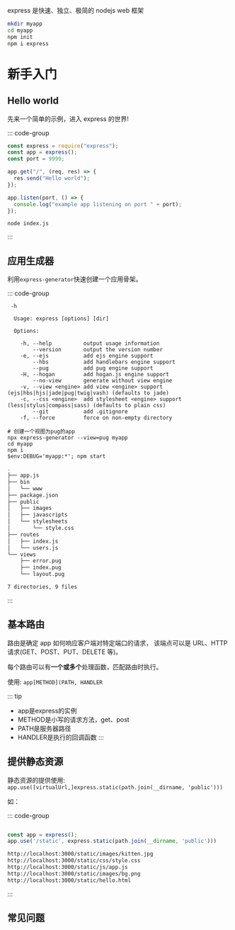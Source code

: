 express 是快速、独立、极简的 nodejs web 框架

```bash
mkdir myapp
cd myapp
npm init
npm i express
```

# 新手入门

## Hello world

先来一个简单的示例，进入 express 的世界!

::: code-group

```js [index.js]
const express = require("express");
const app = express();
const port = 9999;

app.get("/", (req, res) => {
  res.send("Hello world");
});

app.listen(port, () => {
  console.log("example app listening on port " + port);
});
```

```shell [shell终端]
node index.js
```

:::

## 应用生成器

利用`express-generator`快速创建一个应用骨架。

::: code-group

```shell [shell终端]
 -h

  Usage: express [options] [dir]

  Options:

    -h, --help          output usage information
        --version       output the version number
    -e, --ejs           add ejs engine support
        --hbs           add handlebars engine support
        --pug           add pug engine support
    -H, --hogan         add hogan.js engine support
        --no-view       generate without view engine
    -v, --view <engine> add view <engine> support (ejs|hbs|hjs|jade|pug|twig|vash) (defaults to jade)
    -c, --css <engine>  add stylesheet <engine> support (less|stylus|compass|sass) (defaults to plain css)
        --git           add .gitignore
    -f, --force         force on non-empty directory
```

```shell [shell终端]
# 创建一个视图为pug的app
npx express-generator --view=pug myapp
cd myapp
npm i
$env:DEBUG='myapp:*'; npm start
```

```bash [myapp/]
.
├── app.js
├── bin
│   └── www
├── package.json
├── public
│   ├── images
│   ├── javascripts
│   └── stylesheets
│       └── style.css
├── routes
│   ├── index.js
│   └── users.js
└── views
    ├── error.pug
    ├── index.pug
    └── layout.pug

7 directories, 9 files
```

:::

## 基本路由

路由是确定 app 如何响应客户端对特定端口的请求， 该端点可以是 URL、HTTP 请求(GET、POST、PUT、DELETE 等)。

每个路由可以有**一个或多个**处理函数，匹配路由时执行。

使用: `app[METHOD](PATH, HANDLER`

::: tip

- app是express的实例
- METHOD是小写的请求方法，get、post
- PATH是服务器路径
- HANDLER是执行的回调函数
:::

## 提供静态资源

静态资源的提供使用: `app.use([virtualUrl,]express.static(path.join(__dirname, 'public')))`

如：

:::  code-group

```js [index.js]

const app = express();
app.use('/static', express.static(path.join(__dirname, 'public')))
```

```md [访问]
http://localhost:3000/static/images/kitten.jpg
http://localhost:3000/static/css/style.css
http://localhost:3000/static/js/app.js
http://localhost:3000/static/images/bg.png
http://localhost:3000/static/hello.html
```

:::

## 常见问题

### 